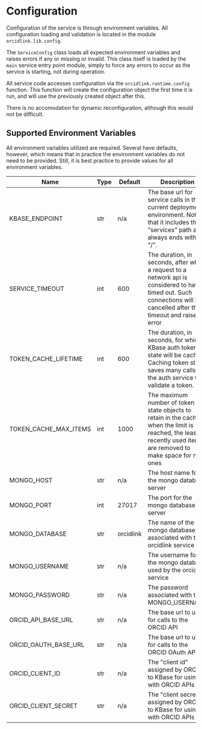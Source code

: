 # Configuration

Configuration of the service is through environment variables. All configuration loading and validation is located in the module `orcidlink.lib.config`. 

The `ServiceConfig` class loads all expected environment variables and raises errors if any or missing or invalid. This class itself is loaded by the `main` service entry point module, simply to force any errors to occur as the service is starting, not during operation.

All service code accesses configuration via the `orcidlink.runtime.config` function. This function will create the configuration object the first time it is run, and will use the previously created object after this.

There is no accomodation for dynamic reconfiguration, although this would not be difficult.

## Supported Environment Variables

All environment variables utilized are required. Several have defaults, however, which means that in practice the environment variables do not need to be provided. Still, it is best practice to provide values for all environment variables.

| Name           | Type | Default | Description | Example |
|----------------|------|---------|---|---|
| KBASE_ENDPOINT | str  |  n/a      |The base url for service calls in the current deployment environment. Note that it includes the "services" path and always ends with a "/". | https://ci.kbase.us/services/
| SERVICE_TIMEOUT | int | 600 | The duration, in seconds, after which a request to a network api is considered to have timed out. Such connections will be cancelled after the timeout and raise an error | |
| TOKEN_CACHE_LIFETIME | int | 600 | The duration, in seconds, for which KBase auth token state will be cached. Caching token state saves many calls to the auth service to validate a token. | |
| TOKEN_CACHE_MAX_ITEMS | int | 1000 | The maximum number of token state objects to retain in the cache; when the limit is reached, the least recently used items are removed to make space for new ones | | 
| MONGO_HOST | str | n/a | The host name for the mongo database server | http://mongodb |
| MONGO_PORT | int | 27017 | The port for the mongo database server | 27017 |
| MONGO_DATABASE | str | orcidlink | The name of the mongo database associated with the orcidlink service | orcidlink |
| MONGO_USERNAME | str | n/a | The username for the mongo database used by the orcidlink service | orcidlink_user |
| MONGO_PASSWORD | str | n/a | The password associated with the MONGO_USERNAME | secret_password |
| ORCID_API_BASE_URL | str | n/a | The base url to use for calls to the ORCID API | https://api.sandbox.orcid.org/v3.0 |
| ORCID_OAUTH_BASE_URL | str | n/a | The base url to use for calls to the ORCID OAuth API | https://sandbox.orcid.org/oauth |
| ORCID_CLIENT_ID | str | n/a | The "client id" assigned by ORCID to  KBase for using with ORCID APIs | |
| ORCID_CLIENT_SECRET | str | n/a | The "client secret" assigned by ORCID to KBase for using with ORCID APIs | |

